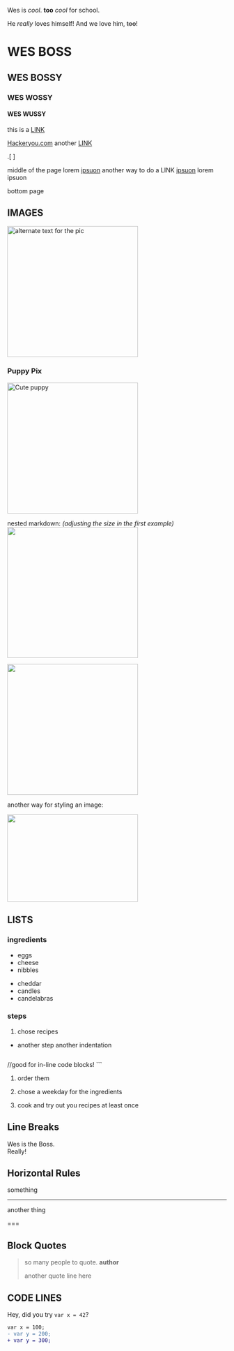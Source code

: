 Wes is *cool*. **too** *cool* for school. 

He _really_ loves himself! And we love him, ~~too~~!

# WES BOSS
## WES BOSSY
### WES WOSSY
#### WES WUSSY

this is a [LINK](https://google.com)

[Hackeryou.com](http://hackeryou.com "This is mouseover text")
another [LINK][1]

.[ ]

middle of the page
lorem [ipsuon][1] another way to do a LINK  [ipsuon][hack] 
lorem ipsuon 

bottom page

[1]: http://wesbos.com
[hack]: http://hackeryou.com

## IMAGES

![alternate text for the pic](http://unsplash.it/500/500?random "This is the tooltip")

### Puppy Pix
![Cute puppy][pup]

nested markdown:
_(adjusting the size in the first example)_
[![](http://unsplash.it/50/50?image=1000)](http://unsplash.it/500/500?image=1000)

[<img src="http://unsplash.it/50/50?image=1000">](http://unsplash.it/500/500?image=1000)

another way for styling an image:

<img src="http://unsplash.it/50/50?image=1000" width="200" height="200">

<style>
	img {
        width: 300px;
        heighy: 300 px;
	}
</style>

[pup]: http://unsplash.it/500/500?image=1012

## LISTS

### ingredients
* eggs
* cheese
* nibbles

+ cheddar
+ candles
+ candelabras

### steps
1. chose recipes
  * another step
    another indentation
    ```js
  //good for in-line code blocks!
    ```

1. order them

1. chose a weekday for the ingredients

1. cook and try out you recipes at least once


## Line Breaks
Wes is the Boss. <br>Really!

## Horizontal Rules
something

---

another thing

===

## Block Quotes
> so many people to quote. **author**
> 
> another quote line here

## CODE LINES
Hey, did you try `var x = 42`?

```diff
var x = 100;
- var y = 200;
+ var y = 300;
```